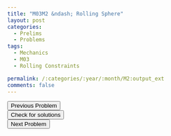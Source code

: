 ```yaml
---
title: "M03M2 &ndash; Rolling Sphere"
layout: post
categories:
  - Prelims
  - Problems
tags:
  - Mechanics
  - M03
  - Rolling Constraints

permalink: /:categories/:year/:month/M2:output_ext
comments: false
---
```

<object data="2003M2M.pdf" type="application/pdf" width="100%" height="500"></object>

<div class='navbar'>
	<div float='left'><button onclick="window.location='M1.html'" >Previous Problem</button></div>
	<div float='center'><button onclick="window.location='https://princetonprelim.com/prelim/11/'">Check for solutions</button></div>
	<div float='right'><button onclick="window.location='M3.html'" > Next Problem</button></div>
</div>
